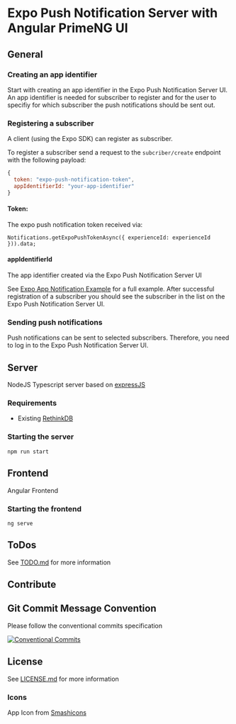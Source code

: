 # Expo Push Notification Server with Angular PrimeNG UI

## General

### Creating an app identifier

Start with creating an app identifier in the Expo Push Notification Server UI.
An app identifier is needed for subscriber to register and for the user to specifiy for which subscriber the push notifications should be sent out.

### Registering a subscriber

A client (using the Expo SDK) can register as subscriber.

To register a subscriber send a request to the `subcriber/create` endpoint with the following payload:

```javascript
{
  token: "expo-push-notification-token",
  appIdentifierId: "your-app-identifier"
}
```

#### Token:

The expo push notification token received via:

`Notifications.getExpoPushTokenAsync({ experienceId: experienceId })).data;`

#### appIdentifierId

The app identifier created via the Expo Push Notification Server UI

See [Expo App Notification Example](examples/expo/NOTIFICATION.md) for a full example.
After successful registration of a subscriber you should see the subscriber in the list on the Expo Push Notification Server UI.

### Sending push notifications

Push notifications can be sent to selected subscribers. 
Therefore, you need to log in to the Expo Push Notification Server UI.

## Server

NodeJS Typescript server based on [expressJS](https://expressjs.com/)

### Requirements

- Existing [RethinkDB](https://rethinkdb.com/docs/install/)

### Starting the server

`npm run start`

## Frontend

Angular Frontend

### Starting the frontend

`ng serve`

## ToDos

See [TODO.md](TODO.md) for more information

## Contribute

## Git Commit Message Convention

Please follow the conventional commits specification

[![Conventional Commits](https://img.shields.io/badge/Conventional%20Commits-1.0.0-yellow.svg)](https://conventionalcommits.org)

## License

See [LICENSE.md](LICENSE.md) for more information

### Icons

App Icon from [Smashicons](https://www.flaticon.com/authors/smashicons)
